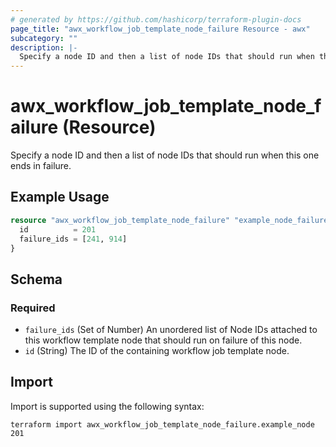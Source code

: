 ```yaml
---
# generated by https://github.com/hashicorp/terraform-plugin-docs
page_title: "awx_workflow_job_template_node_failure Resource - awx"
subcategory: ""
description: |-
  Specify a node ID and then a list of node IDs that should run when this one ends in failure.
---
```


# awx_workflow_job_template_node_failure (Resource)

Specify a node ID and then a list of node IDs that should run when this one ends in failure.

## Example Usage

```terraform
resource "awx_workflow_job_template_node_failure" "example_node_failure" {
  id          = 201
  failure_ids = [241, 914]
}
```

<!-- schema generated by tfplugindocs -->
## Schema

### Required

- `failure_ids` (Set of Number) An unordered list of Node IDs attached to this workflow template node that should run on failure of this node.
- `id` (String) The ID of the containing workflow job template node.

## Import

Import is supported using the following syntax:

```shell
terraform import awx_workflow_job_template_node_failure.example_node 201
```
